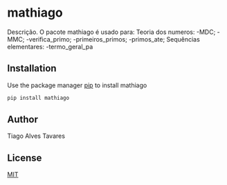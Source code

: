 # mathiago

Descrição. 
O pacote mathiago é usado para:
	Teoria dos numeros:
		-MDC;
		-MMC;
		-verifica_primo;
		-primeiros_primos;
		-primos_ate;
	Sequências elementares:
		-termo_geral_pa

## Installation

Use the package manager [pip](https://pip.pypa.io/en/stable/) to install mathiago

```bash
pip install mathiago
```

## Author
Tiago Alves Tavares

## License
[MIT](https://choosealicense.com/licenses/mit/)